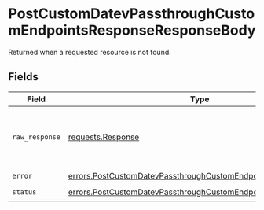 # PostCustomDatevPassthroughCustomEndpointsResponseResponseBody

Returned when a requested resource is not found.


## Fields

| Field                                                                                                                                            | Type                                                                                                                                             | Required                                                                                                                                         | Description                                                                                                                                      |
| ------------------------------------------------------------------------------------------------------------------------------------------------ | ------------------------------------------------------------------------------------------------------------------------------------------------ | ------------------------------------------------------------------------------------------------------------------------------------------------ | ------------------------------------------------------------------------------------------------------------------------------------------------ |
| `raw_response`                                                                                                                                   | [requests.Response](https://requests.readthedocs.io/en/latest/api/#requests.Response)                                                            | :heavy_minus_sign:                                                                                                                               | Raw HTTP response; suitable for custom response parsing                                                                                          |
| `error`                                                                                                                                          | [errors.PostCustomDatevPassthroughCustomEndpointsResponseError](../../models/errors/postcustomdatevpassthroughcustomendpointsresponseerror.md)   | :heavy_check_mark:                                                                                                                               | N/A                                                                                                                                              |
| `status`                                                                                                                                         | [errors.PostCustomDatevPassthroughCustomEndpointsResponseStatus](../../models/errors/postcustomdatevpassthroughcustomendpointsresponsestatus.md) | :heavy_check_mark:                                                                                                                               | N/A                                                                                                                                              |
